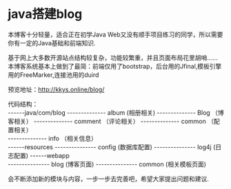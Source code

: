 # java搭建blog

本博客十分轻量，适合正在初学Java Web又没有顺手项目练习的同学，所以需要你有一定的Java基础和前端知识.

基于网上大多数开源站点结构较复杂，功能较繁重，并且页面布局花里胡哨......
本博客系统基本上做到了最简：前端仅用了bootstrap，后台用的Jfinal,模板引擎用的FreeMarker,连接池用的duird

预览地址：http://kkys.online/blog/

代码结构：           
                      ------java/com/blog
                                 --------------  album     (相册相关)
                                 --------------  Blog     （博客相关）
                                 --------------  comment  （评论相关）
                                 --------------  common   （配置相关）    
                                 --------------  info     （相关信息）    
                      ------resources
                                 --------------- config    (数据库配置)
                                 --------------- log4j     (日志配置)
                      ------webapp   
                                 --------------- blog      (博客页面)
                                 --------------- common    (相关模板页面)
                                 
                                 
会不断添加新的模块与内容，一步一步去完善吧，希望大家提出问题和建议.
